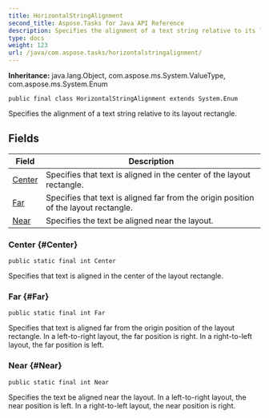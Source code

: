 ```yaml
---
title: HorizontalStringAlignment
second_title: Aspose.Tasks for Java API Reference
description: Specifies the alignment of a text string relative to its layout rectangle.
type: docs
weight: 123
url: /java/com.aspose.tasks/horizontalstringalignment/
---
```


**Inheritance:**
java.lang.Object, com.aspose.ms.System.ValueType, com.aspose.ms.System.Enum
```
public final class HorizontalStringAlignment extends System.Enum
```

Specifies the alignment of a text string relative to its layout rectangle.
## Fields

| Field | Description |
| --- | --- |
| [Center](#Center) | Specifies that text is aligned in the center of the layout rectangle. |
| [Far](#Far) | Specifies that text is aligned far from the origin position of the layout rectangle. |
| [Near](#Near) | Specifies the text be aligned near the layout. |
### Center {#Center}
```
public static final int Center
```


Specifies that text is aligned in the center of the layout rectangle.

### Far {#Far}
```
public static final int Far
```


Specifies that text is aligned far from the origin position of the layout rectangle. In a left-to-right layout, the far position is right. In a right-to-left layout, the far position is left.

### Near {#Near}
```
public static final int Near
```


Specifies the text be aligned near the layout. In a left-to-right layout, the near position is left. In a right-to-left layout, the near position is right.

